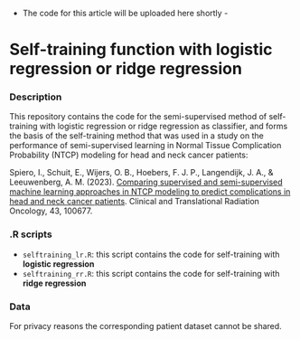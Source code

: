 
- The code for this article will be uploaded here shortly -

# Self-training function with logistic regression or ridge regression 

### Description
This repository contains the code for the semi-supervised method of self-training with logistic regression or ridge regression as classifier, and forms the basis of the self-training method that was used in a study on the performance of semi-supervised learning in Normal Tissue Complication Probability (NTCP) modeling for head and neck cancer patients: 

Spiero, I., Schuit, E., Wijers, O. B., Hoebers, F. J. P., Langendijk, J. A., & Leeuwenberg, A. M. (2023). [Comparing supervised and semi-supervised machine learning approaches in NTCP modeling to predict complications in head and neck cancer patients](https://www.sciencedirect.com/science/article/pii/S2405630823001027). Clinical and Translational Radiation Oncology, 43, 100677.

### .R scripts
- `selftraining_lr.R`: this script contains the code for self-training with **logistic regression**
- `selftraining_rr.R`: this script contains the code for self-training with **ridge regression**

### Data
For privacy reasons the corresponding patient dataset cannot be shared.
